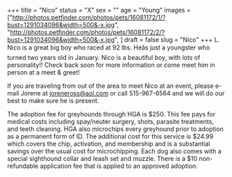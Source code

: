 +++
title = "Nico"
status = "X"
sex = ""
age = "Young"
images = ["http://photos.petfinder.com/photos/pets/16081172/1/?bust=1291034096&width=500&-x.jpg",
"http://photos.petfinder.com/photos/pets/16081172/2/?bust=1291034096&width=500&-x.jpg",
]
draft = false
slug = "Nico"
+++
L. Nico is a great big boy who raced at 92 lbs.  Heâs just a youngster who turned two years old in January.  Nico is a beautiful boy, with lots of personality!!  Check back soon for more information or come meet him in person at a meet & greet!


  If you are traveling from out of the area to meet Nico at an event, please e-mail Jorene at joreneross@aol.com or call 515-967-6564 and we will do our best to make sure he is present.

The adoption fee for greyhounds through HGA is $250. This fee pays for medical costs including spay/neuter surgery, shots, parasite treatments, and teeth cleaning.  HGA also microchips every greyhound prior to adoption as a permanent form of ID.  The additional cost for this service is $24.99 which covers the chip, activation, and membership and is a substantial savings over the usual cost for microchipping.  Each dog also comes with a special sighthound collar and leash set and muzzle. There is a $10 non-refundable application fee that is applied to an approved adoption.
